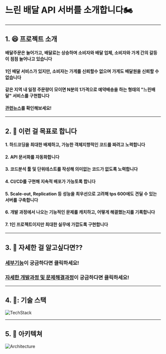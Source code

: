 # 느린 배달 API 서버를 소개합니다🏍️ 
- - -
## 1. :laughing: 프로젝트 소개

#### 배달주문은 늘어가고, 배달료는 상승하며 소비자와 배달 업체, 소비자와 가게 간의 갈등이 점점 늘어나고 있습니다
#### 1인 배달 서비스가 있지만, 소비자는 가게를 신뢰할수 없으며 가게도 배달원을 신뢰할 수 없습니다
#### 같은 지역 내 일정 주문량이 모이면 N분의 1가격으로 예약배송을 하는 형태의 "느린배달" 서비스를 구현합니다
#### [관련뉴스](https://contents.premium.naver.com/themiilk/business/contents/220105055659030kD)를 확인해보세요!
- - -
## 2. :pray: 이런 걸 목표로 합니다

#### 1. 하드코딩을 최대한 배제하고, 가능한 객체지향적인 코드를 짜려고 노력합니다
#### 2. API 문서화를 자동화합니다
#### 3. 코드분석 툴 및 단위테스트를 작성해 의미없는 코드가 없도록 노력합니다
#### 4. CI/CD를 구현해 지속적 배포가 가능토록 합니다
#### 5. Scale-out, Replication 등 성능을 최우선으로 고려해 tps 600에도 견딜 수 있는 서버를 구축합니다
#### 6. 개발 과정에서 나오는 기능적인 문제를 캐치하고, 어떻게 해결했는지를 기록합니다
#### 7. 1인 프로젝트이지만 최대한 실무에 가깝도록 구현합니다

- - -
## 3. :information_desk_person: 자세한 걸 알고싶다면??
### [세부기능](https://github.com/skehdxhd96/slowDelivery/wiki/%EC%84%B8%EB%B6%80%EA%B8%B0%EB%8A%A5%EB%AA%85%EC%84%B8)이 궁금하다면 클릭하세요!
### [자세한 개발과정 및 문제해결과정](https://ndm-tech.tistory.com/category/%ED%94%84%EB%A1%9C%EC%A0%9D%ED%8A%B8)이 궁금하다면 클릭하세요!
- - -
## 4. 📌: 기술 스택
![TechStack](https://user-images.githubusercontent.com/55571682/186365018-9e66b483-2411-45e9-be4b-dcb23defd494.png)

- - -
## 5. :european_post_office: 아키텍쳐
![Architecture](https://user-images.githubusercontent.com/55571682/187335628-a60cafb4-8a34-4f87-9bf2-abb9273c3829.png)  
